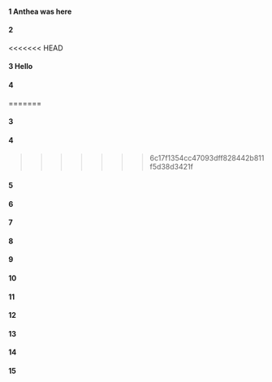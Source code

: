 #### 1 Anthea was here
#### 2
<<<<<<< HEAD
#### 3 Hello
#### 4 
=======
#### 3 
#### 4
>>>>>>> 6c17f1354cc47093dff828442b811f5d38d3421f
#### 5
#### 6
#### 7
#### 8
#### 9
#### 10
#### 11
#### 12
#### 13
#### 14
#### 15